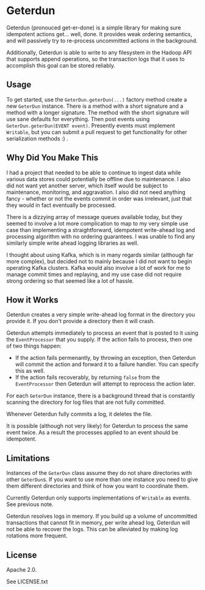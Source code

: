 Geterdun
========

Geterdun (pronouced get-er-done) is a simple library for making sure idempotent
actions get... well, done. It provides weak ordering semantics, and will passively
try to re-process uncommitted actions in the background.

Additionally, Geterdun is able to write to any filesystem in the Hadoop API
that supports append operations, so the transaction logs that it uses to
accomplish this goal can be stored reliably.

Usage
-----

To get started, use the `GeterDun.geterDun(...)` factory method create a new
`GeterDun` instance. There is a method with a short signature and a method with
a longer signature. The method with the short signature will use sane defaults
for everything.  Then post events using `GeterDun.geterDun(EVENT event)`.
Presently events must implement `Writable`, but you can submit a pull request
to get functionality for other serialization methods :) .

Why Did You Make This
---------------------
I had a project that needed to be able to continue to ingest data while various
data stores could potentially be offline due to maintenance. I also did not
want yet another server, which itself would be subject to maintenance, monitoring,
and aggravation. I also did not need anything fancy - whether or not the
events commit in order was irrelevant, just that they would in fact eventually
be processed.

There is a dizzying array of message queues available today, but they seemed
to involve a lot more complication to map to my very simple use case than
implementing a straightforward, idempotent write-ahead log and processing
algorithm with no ordering guarantees. I was unable to find any similarly
simple write ahead logging libraries as well.

I thought about using Kafka, which is in many regards similar (although far
more complex), but decided not to mainly because I did not want to begin
operating Kafka clusters. Kafka would also involve a lot of work for me to
manage commit times and replaying, and my use case did not require strong
ordering so that seemed like a lot of hassle.

How it Works
------------
Geterdun creates a very simple write-ahead log format in the directory you
provide it. If you don't provide a directory then it will crash.

Geterdun attempts immediately to process an event that is posted to it
using the `EventProcessor` that you supply. If the action fails to process,
then one of two things happen:
 * If the action fails permenantly, by throwing an exception, then Geterdun
   will commit the action and forward it to a failure handler. You can
   specify this as well.
 * If the action fails recoverably, by returning `false` from the `EventProcessor`
   then Geterdun will attempt to reprocess the action later.

For each `GeterDun` instance, there is a background thread that is constantly
scanning the directory for log files that are not fully committed.

Whenever Geterdun fully commits a log, it deletes the file.

It is possible (although not very likely) for Geterdun to process the same event
twice. As a result the processes applied to an event should be idempotent.

Limitations
-----------
Instances of the `GeterDun` class assume they do not share directories with other
`GeterDun`s. If you want to use more than one instance you need to give them
different directories and think of how you want to coordinate them.

Currently Geterdun only supports implementations of `Writable` as events. See
previous note.

Geterdun resolves logs in memory. If you build up a volume of uncommitted
transactions that cannot fit in memory, per write ahead log, Geterdun will not be
able to recover the logs. This can be alleviated by making log rotations
more frequent.

License
-------
Apache 2.0.

See LICENSE.txt
